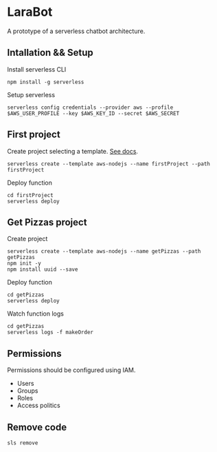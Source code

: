 # LaraBot
A prototype of a serverless chatbot architecture.


## Intallation && Setup

Install serverless CLI
```
npm install -g serverless
```

Setup serverless
```
serverless config credentials --provider aws --profile $AWS_USER_PROFILE --key $AWS_KEY_ID --secret $AWS_SECRET
```

## First project

Create project selecting a template. [See docs](https://www.serverless.com/framework/docs/providers/aws/cli-reference/create/).
```
serverless create --template aws-nodejs --name firstProject --path firstProject
```

Deploy function
```
cd firstProject
serverless deploy
```

## Get Pizzas project

Create project
```
serverless create --template aws-nodejs --name getPizzas --path getPizzas
npm init -y
npm install uuid --save
```

Deploy function
```
cd getPizzas
serverless deploy
```

Watch function logs
```
cd getPizzas
serverless logs -f makeOrder
```

## Permissions

Permissions should be configured using IAM.

* Users
* Groups
* Roles
* Access politics


## Remove code

```
sls remove
```